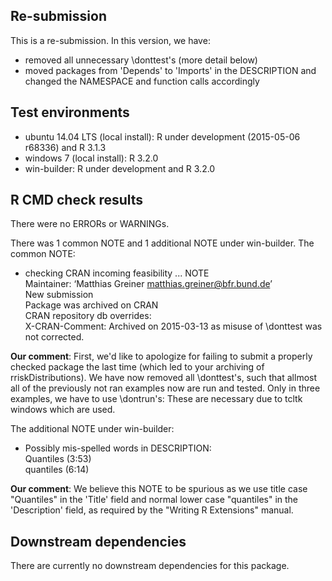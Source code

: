 ## Re-submission

This is a re-submission. In this version, we have:

* removed all unnecessary \\donttest's (more detail below)
* moved packages from 'Depends' to 'Imports' in the DESCRIPTION and changed the NAMESPACE and function calls accordingly


## Test environments
* ubuntu 14.04 LTS (local install):  R under development (2015-05-06 r68336) and R 3.1.3
* windows 7 (local install): R 3.2.0
* win-builder: R under development and R 3.2.0


## R CMD check results
There were no ERRORs or WARNINGs. 

There was 1 common NOTE and 1 additional NOTE under win-builder.
The common NOTE:

* checking CRAN incoming feasibility ... NOTE  
  Maintainer: ‘Matthias Greiner <matthias.greiner@bfr.bund.de>’  
  New submission  
  Package was archived on CRAN  
  CRAN repository db overrides:  
    X-CRAN-Comment: Archived on 2015-03-13 as misuse of \\donttest was not
      corrected.

__Our comment__: First, we'd like to apologize for failing to submit a properly checked package the last time (which led to your archiving of rriskDistributions).
We have now removed all \\donttest's, such that allmost all of the previously not ran examples now are run and tested. Only in three examples, we have to use \\dontrun's: These are necessary due to tcltk windows which are used.
               
The additional NOTE under win-builder:

* Possibly mis-spelled words in DESCRIPTION:  
  Quantiles (3:53)  
  quantiles (6:14)
    
__Our comment__: We believe this NOTE to be spurious as we use title case "Quantiles" in the 'Title' field and normal lower case "quantiles" in the 'Description' field, as required by the "Writing R Extensions" manual.


## Downstream dependencies
There are currently no downstream dependencies for this package.
